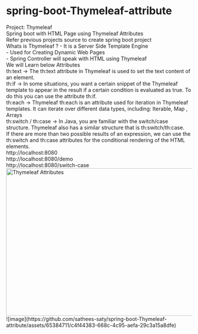 # spring-boot-Thymeleaf-attribute
<html>
Project: Thymeleaf
<br>
Spring boot with HTML Page using Thymeleaf Attributes 
<br>
Refer previous projects source to create spring boot project
<br>
Whats is Thymeleaf ? - It is a Server Side Template Engine
    <br>
    - Used for Creating Dynamic Web Pages
    <br>
    - Spring Controller will speak with HTML using Thymeleaf
<br>
We will Learn below Attributes
<br>
    th:text -> The th:text attribute in Thymeleaf is used to set the text content of an element.
<br>
    th:if -> In some situations, you want a certain snippet of the Thymeleaf template to appear in the result if a certain condition is evaluated as true. To do this you can use the attribute th:if.
<br>
th:each -> Thymeleaf th:each is an attribute used for iteration in Thymeleaf templates. It can iterate over different data types, including: Iterable, Map , Arrays
<br>
    th:switch /  th:case -> In Java, you are familiar with the switch/case structure. Thymeleaf also has a similar structure that is th:switch/th:case.
<br>
    If there are more than two possible results of an expression, we can use the th:switch and th:case attributes for the conditional rendering of the HTML elements.
<br>
http://localhost:8080
<br>
http://localhost:8080/demo
<br>
http://localhost:8080/switch-case
<br>
<img src="https://github.com/sathees-saty/spring-boot-Thymeleaf-attribute/assets/65384711/c4f44383-668c-4c95-aefa-29c3a15a8dfe" alt="Thymeleaf Attributes " width="700" height="400">
<br>
![image](https://github.com/sathees-saty/spring-boot-Thymeleaf-attribute/assets/65384711/c4f44383-668c-4c95-aefa-29c3a15a8dfe)
<br>
</html>
